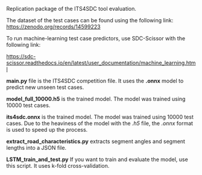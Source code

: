 Replication package of the ITS4SDC tool evaluation.

The dataset of the test cases can be found using the following link:
https://zenodo.org/records/14599223

To run machine-learning test case predictors, use SDC-Scissor with the following link:

https://sdc-scissor.readthedocs.io/en/latest/user_documentation/machine_learning.html

**main.py** file is the ITS4SDC competition file. It uses the **.onnx** model to predict new unseen test cases.

**model_full_10000.h5** is the trained model. The model was trained using 10000 test cases. 

**its4sdc.onnx** is the trained model. The model was trained using 10000 test cases. Due to the heaviness of the model with the *.h5* file, the *.onnx* format is used to speed up the process.

**extract_road_characteristics.py** extracts segment angles and segment lengths into a JSON file.

**LSTM_train_and_test.py** If you want to train and evaluate the model, use this script. It uses k-fold cross-validation. 

